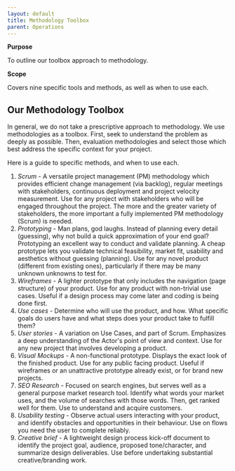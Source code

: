 ```yaml
---
layout: default
title: Methodology Toolbox
parent: Operations
---
```


**Purpose**

To outline our toolbox approach to methodology.

**Scope**

Covers nine specific tools and methods, as well as when to use each.

## Our Methodology Toolbox

In general, we do not take a prescriptive approach to methodology. We
use methodologies as a toolbox. First, seek to understand the problem as
deeply as possible. Then, evaluation methodologies and select those
which best address the specific context for your project.

Here is a guide to specific methods, and when to use each.

1)  *Scrum* - A versatile project management (PM) methodology which
    provides efficient change management (via backlog), regular meetings
    with stakeholders, continuous deployment and project velocity
    measurement. Use for any project with stakeholders who will be
    engaged throughout the project. The more and the greater variety of
    stakeholders, the more important a fully implemented PM methodology
    (Scrum) is needed.
2)  *Prototyping* - Man plans, god laughs. Instead of planning every
    detail (guessing), why not build a quick approximation of your end
    goal? Prototyping an excellent way to conduct and validate planning.
    A cheap prototype lets you validate technical feasibility, market
    fit, usability and aesthetics without guessing (planning). Use for
    any novel product (different from existing ones), particularly if
    there may be many unknown unknowns to test for.
3)  *Wireframes* - A lighter prototype that only includes the navigation
    (page structure) of your product. Use for any product with
    non-trivial use cases. Useful if a design process may come later and
    coding is being done first.
4)  *Use cases* - Determine who will use the product, and how. What
    specific goals do users have and what steps does your product take
    to fulfill them?
5)  *User stories* - A variation on Use Cases, and part of Scrum.
    Emphasizes a deep understanding of the Actor's point of view and
    context. Use for any new project that involves developing a product.
6)  *Visual Mockups* - A non-functional prototype. Displays the exact
    look of the finished product. Use for any public facing product.
    Useful if wireframes or an unattractive prototype already exist, or
    for brand new projects.
7)  *SEO Research* - Focused on search engines, but serves well as a
    general purpose market research tool. Identify what words your
    market uses, and the volume of searches with those words. Then, get
    ranked well for them. Use to understand and acquire customers.
8)  *Usability testing* - Observe actual users interacting with your
    product, and identify obstacles and opportunities in their
    behaviour. Use on flows you need the user to complete reliably.
9)  *Creative brief* - A lightweight design process kick-off document to
    identify the project goal, audience, proposed tone/character, and
    summarize design deliverables. Use before undertaking substantial
    creative/branding work.
